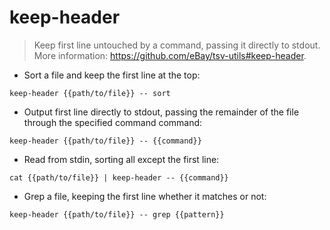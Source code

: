 # keep-header

> Keep first line untouched by a command, passing it directly to stdout.
> More information: <https://github.com/eBay/tsv-utils#keep-header>.

- Sort a file and keep the first line at the top:

`keep-header {{path/to/file}} -- sort`

- Output first line directly to stdout, passing the remainder of the file through the specified command command:

`keep-header {{path/to/file}} -- {{command}}`

- Read from stdin, sorting all except the first line:

`cat {{path/to/file}} | keep-header -- {{command}}`

- Grep a file, keeping the first line whether it matches or not:

`keep-header {{path/to/file}} -- grep {{pattern}}`
